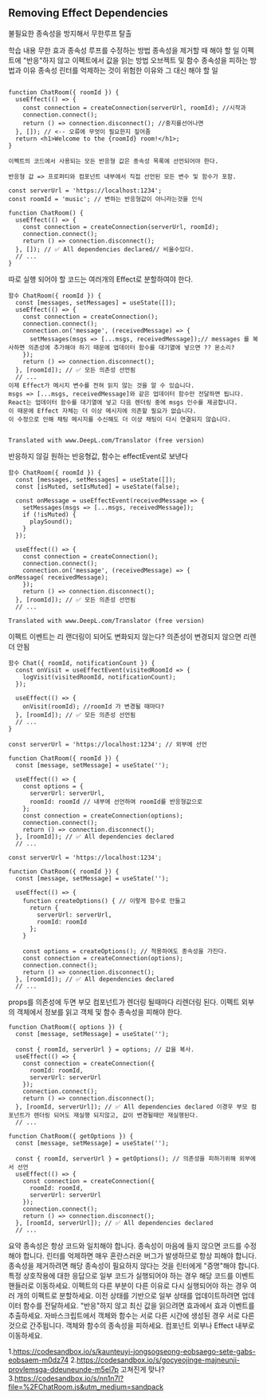 ## Removing Effect Dependencies

불필요한 종속성을 방지해서 무한루프 탈출

학습 내용
무한 효과 종속성 루프를 수정하는 방법
종속성을 제거할 때 해야 할 일
이펙트에 "반응"하지 않고 이펙트에서 값을 읽는 방법
오브젝트 및 함수 종속성을 피하는 방법과 이유
종속성 린터를 억제하는 것이 위험한 이유와 그 대신 해야 할 일

```

function ChatRoom({ roomId }) {
  useEffect(() => {
    const connection = createConnection(serverUrl, roomId); //시작과
    connection.connect();
    return () => connection.disconnect(); //중지를선어나면
  }, []); // <-- 오류에 무엇이 필요한지 짚어줌
  return <h1>Welcome to the {roomId} room!</h1>;
}
```
```
이펙트의 코드에서 사용되는 모든 반응형 값은 종속성 목록에 선언되어야 한다.

반응형 값 => 프로퍼티와 컴포넌트 내부에서 직접 선언된 모든 변수 및 함수가 포함.

const serverUrl = 'https://localhost:1234';
const roomId = 'music'; // 변하는 반응형값이 아니라는것을 인식

function ChatRoom() {
  useEffect(() => {
    const connection = createConnection(serverUrl, roomId);
    connection.connect();
    return () => connection.disconnect();
  }, []); // ✅ All dependencies declared// 비울수있다.
  // ...
}
```

따로 실행 되어야 할 코드는 여러개의 Effect로 분할하여야 한다.


```
함수 ChatRoom({ roomId }) {
  const [messages, setMessages] = useState([]);
  useEffect(() => {
    const connection = createConnection();
    connection.connect();
    connection.on('message', (receivedMessage) => {
      setMessages(msgs => [...msgs, receivedMessage]);// messages 를 복사하면 의존성에 추가해야 하기 때문에 업데이터 함수를 대기열에 넣으면 ?? 몬소리?
    });
    return () => connection.disconnect();
  }, [roomId]); // ✅ 모든 의존성 선언됨
  // ...
이제 Effect가 메시지 변수를 전혀 읽지 않는 것을 알 수 있습니다. 
msgs => [...msgs, receivedMessage]와 같은 업데이터 함수만 전달하면 됩니다. 
React는 업데이터 함수를 대기열에 넣고 다음 렌더링 중에 msgs 인수를 제공합니다.
이 때문에 Effect 자체는 더 이상 메시지에 의존할 필요가 없습니다.
이 수정으로 인해 채팅 메시지를 수신해도 더 이상 채팅이 다시 연결되지 않습니다.


Translated with www.DeepL.com/Translator (free version)

```

반응하지 않길 원하는 반응형값, 함수는 effectEvent로 보낸다 

```
함수 ChatRoom({ roomId }) {
  const [messages, setMessages] = useState([]);
  const [isMuted, setIsMuted] = useState(false);

  const onMessage = useEffectEvent(receivedMessage => {
    setMessages(msgs => [...msgs, receivedMessage]);
    if (!isMuted) {
      playSound();
    }
  });

  useEffect(() => {
    const connection = createConnection();
    connection.connect();
    connection.on('message', (receivedMessage) => {
onMessage( receivedMessage);
    });
    return () => connection.disconnect();
  }, [roomId]); // ✅ 모든 의존성 선언됨
  // ...

Translated with www.DeepL.com/Translator (free version)
```
이펙트 이벤트는 리 랜더링이 되어도 변화되지 않는다? 의존성이 변경되지 않으면 리렌더 안됨


```
함수 Chat({ roomId, notificationCount }) {
  const onVisit = useEffectEvent(visitedRoomId => {
    logVisit(visitedRoomId, notificationCount);
  });

  useEffect(() => {
    onVisit(roomId); //roomId 가 변경될 때마다?
  }, [roomId]); // ✅ 모든 의존성 선언됨
  // ...
}
```

```
const serverUrl = 'https://localhost:1234'; // 외부에 선언

function ChatRoom({ roomId }) {
  const [message, setMessage] = useState('');

  useEffect(() => {
    const options = {
      serverUrl: serverUrl,
      roomId: roomId // 내부에 선언하여 roomId를 반응형값으로
    };
    const connection = createConnection(options);
    connection.connect();
    return () => connection.disconnect();
  }, [roomId]); // ✅ All dependencies declared 
  // ...
```

```
const serverUrl = 'https://localhost:1234';

function ChatRoom({ roomId }) {
  const [message, setMessage] = useState('');

  useEffect(() => {
    function createOptions() { // 이렇게 함수로 만들고 
      return {
        serverUrl: serverUrl,
        roomId: roomId
      };
    }

    const options = createOptions(); // 적용하여도 종속성을 가진다.
    const connection = createConnection(options);
    connection.connect();
    return () => connection.disconnect();
  }, [roomId]); // ✅ All dependencies declared
  // ...
```
props를 의존성에 두면 부모 컴포넌트가 렌더링 될때마다 리렌더링 된다.
이펙트 외부의 객체에서 정보를 읽고 객체 및 함수 종속성을 피해야 한다.
```
function ChatRoom({ options }) {
  const [message, setMessage] = useState('');

  const { roomId, serverUrl } = options; // 값을 복사.
  useEffect(() => {
    const connection = createConnection({
      roomId: roomId,
      serverUrl: serverUrl
    });
    connection.connect();
    return () => connection.disconnect();
  }, [roomId, serverUrl]); // ✅ All dependencies declared 이경우 부모 컴포넌트가 렌더링 되어도 재실행 되지않고, 값이 변경될때만 재실행된다.
  // ...
```
```
function ChatRoom({ getOptions }) {
  const [message, setMessage] = useState('');

  const { roomId, serverUrl } = getOptions(); // 의존성을 피하기위해 외부에서 선언
  useEffect(() => {
    const connection = createConnection({
      roomId: roomId,
      serverUrl: serverUrl
    });
    connection.connect();
    return () => connection.disconnect();
  }, [roomId, serverUrl]); // ✅ All dependencies declared
  // ...
```

  요약
종속성은 항상 코드와 일치해야 합니다.
종속성이 마음에 들지 않으면 코드를 수정해야 합니다.
린터를 억제하면 매우 혼란스러운 버그가 발생하므로 항상 피해야 합니다.
종속성을 제거하려면 해당 종속성이 필요하지 않다는 것을 린터에게 "증명"해야 합니다.
특정 상호작용에 대한 응답으로 일부 코드가 실행되어야 하는 경우 해당 코드를 이벤트 핸들러로 이동하세요.
이펙트의 다른 부분이 다른 이유로 다시 실행되어야 하는 경우 여러 개의 이펙트로 분할하세요.
이전 상태를 기반으로 일부 상태를 업데이트하려면 업데이터 함수를 전달하세요.
"반응"하지 않고 최신 값을 읽으려면 효과에서 효과 이벤트를 추출하세요.
자바스크립트에서 객체와 함수는 서로 다른 시간에 생성된 경우 서로 다른 것으로 간주됩니다.
객체와 함수의 종속성을 피하세요. 컴포넌트 외부나 Effect 내부로 이동하세요.


1.https://codesandbox.io/s/kaunteuyi-jongsogseong-eobsaego-sete-gabs-eobsaem-m0dz74
2.https://codesandbox.io/s/gocyeojinge-majneunji-provlemsga-ddeuneunde-m5el7p 고쳐진게 맞나?
3.https://codesandbox.io/s/nn1n7l?file=%2FChatRoom.js&utm_medium=sandpack
